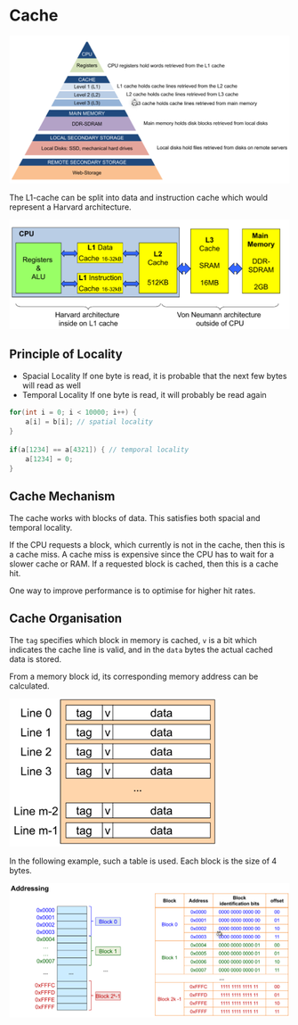 # Cache

![image-20230419110030095](res/Cache/image-20230419110030095.png)

The L1-cache can be split into data and instruction cache which would represent a Harvard architecture.

![image-20230419110455427](res/Cache/image-20230419110455427.png)

## Principle of Locality

* Spacial Locality
  If one byte is read, it is probable that the next few bytes will read as well
* Temporal Locality
  If one byte is read, it will probably be read again

```c
for(int i = 0; i < 10000; i++) {
    a[i] = b[i]; // spatial locality
}

if(a[1234] == a[4321]) { // temporal locality
    a[1234] = 0;
}
```

## Cache Mechanism

The cache works with blocks of data. This satisfies both spacial and temporal locality.

If the CPU requests a block, which currently is not in the cache, then this is a cache miss. A cache miss is expensive since the CPU has to wait for a slower cache or RAM. If a requested block is cached, then this is a cache hit.

One way to improve performance is to optimise for higher hit rates.

## Cache Organisation

The `tag` specifies which block in memory is cached, `v` is a bit which indicates the cache line is valid, and in the `data` bytes the actual cached data is stored. 

From a memory block id, its corresponding memory address can be calculated. 

<img src="res/Cache/image-20230419111715630.png" alt="image-20230419111715630" style="zoom:80%;" />

In the following example, such a table is used. Each block is the size of 4 bytes.

![image-20230419111946074](res/Cache/image-20230419111946074.png)